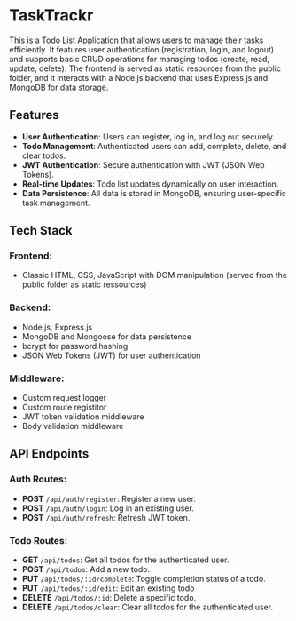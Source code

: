 # TaskTrackr

This is a Todo List Application that allows users to manage their tasks efficiently. It features user authentication (registration, login, and logout) and supports basic CRUD operations for managing todos (create, read, update, delete). The frontend is served as static resources from the public folder, and it interacts with a Node.js backend that uses Express.js and MongoDB for data storage.

## Features

-   **User Authentication**: Users can register, log in, and log out securely.
-   **Todo Management**: Authenticated users can add, complete, delete, and clear todos.
-   **JWT Authentication**: Secure authentication with JWT (JSON Web Tokens).
-   **Real-time Updates**: Todo list updates dynamically on user interaction.
-   **Data Persistence**: All data is stored in MongoDB, ensuring user-specific task management.

## Tech Stack

### Frontend:

-   Classic HTML, CSS, JavaScript with DOM manipulation (served from the public folder as static ressources)

### Backend:

-   Node.js, Express.js
-   MongoDB and Mongoose for data persistence
-   bcrypt for password hashing
-   JSON Web Tokens (JWT) for user authentication

### Middleware:

-   Custom request logger
-   Custom route registitor
-   JWT token validation middleware
-   Body validation middleware

## API Endpoints

### Auth Routes:

-   **POST** `/api/auth/register`: Register a new user.
-   **POST** `/api/auth/login`: Log in an existing user.
-   **POST** `/api/auth/refresh`: Refresh JWT token.

### Todo Routes:

-   **GET** `/api/todos`: Get all todos for the authenticated user.
-   **POST** `/api/todos`: Add a new todo.
-   **PUT** `/api/todos/:id/complete`: Toggle completion status of a todo.
-   **PUT** `/api/todos/:id/edit`: Edit an existing todo
-   **DELETE** `/api/todos/:id`: Delete a specific todo.
-   **DELETE** `/api/todos/clear`: Clear all todos for the authenticated user.

